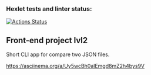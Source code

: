 ### Hexlet tests and linter status:
[![Actions Status](https://github.com/WilDwMe/frontend-project-lvl2/workflows/hexlet-check/badge.svg)](https://github.com/WilDwMe/frontend-project-lvl2/actions)

## Front-end project lvl2
 Short CLI app for compare two JSON files.

https://asciinema.org/a/Uy5wcBh0alEmgd8mZ2h4bys9V
